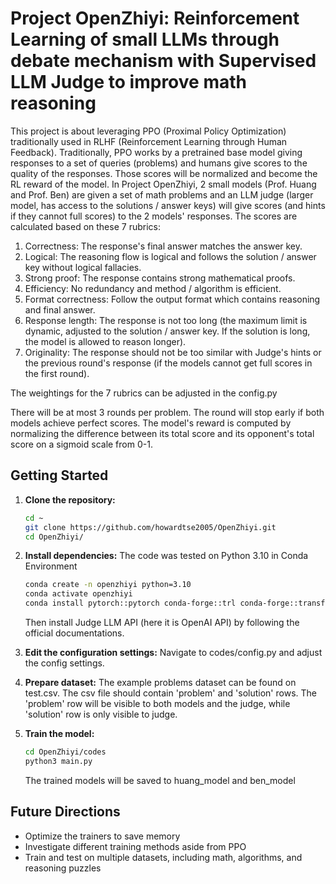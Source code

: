 # Project OpenZhiyi: Reinforcement Learning of small LLMs through debate mechanism with Supervised LLM Judge to improve math reasoning

This project is about leveraging PPO (Proximal Policy Optimization) traditionally used in RLHF (Reinforcement Learning through Human Feedback). Traditionally, PPO works by a pretrained base model giving responses to a set of queries (problems) and humans give scores to the quality of the responses. Those scores will be normalized and become the RL reward of the model. In Project OpenZhiyi, 2 small models (Prof. Huang and Prof. Ben) are given a set of math problems and an LLM judge (larger model, has access to the solutions / answer keys) will give scores (and hints if they cannot full scores) to the 2 models' responses. The scores are calculated based on these 7 rubrics:
1. Correctness: The response's final answer matches the answer key.
2. Logical: The reasoning flow is logical and follows the solution / answer key without logical fallacies.
3. Strong proof: The response contains strong mathematical proofs.
4. Efficiency: No redundancy and method / algorithm is efficient.
5. Format correctness: Follow the output format which contains reasoning and final answer.
6. Response length: The response is not too long (the maximum limit is dynamic, adjusted to the solution / answer key. If the solution is long, the model is allowed to reason longer).
7. Originality: The response should not be too similar with Judge's hints or the previous round's response (if the models cannot get full scores in the first round).
   
The weightings for the 7 rubrics can be adjusted in the config.py

There will be at most 3 rounds per problem. The round will stop early if both models achieve perfect scores. The model's reward is computed by normalizing the difference between its total score and its opponent's total score on a sigmoid scale from 0-1.

## Getting Started

1.  **Clone the repository:**
    ```bash
    cd ~
    git clone https://github.com/howardtse2005/OpenZhiyi.git
    cd OpenZhiyi/
    ```

2.  **Install dependencies:**
    The code was tested on Python 3.10 in Conda Environment
    ```bash
    conda create -n openzhiyi python=3.10
    conda activate openzhiyi
    conda install pytorch::pytorch conda-forge::trl conda-forge::transformers conda-forge::peft
    ```
    Then install Judge LLM API (here it is OpenAI API) by following the official documentations.

3.  **Edit the configuration settings:**
    Navigate to codes/config.py and adjust the config settings.

4.  **Prepare dataset:**
    The example problems dataset can be found on test.csv. The csv file should contain 'problem' and 'solution' rows. The 'problem' row will be visible to both models and the judge, while 'solution' row is only visible to judge.
    
5.  **Train the model:**
    ```bash
    cd OpenZhiyi/codes
    python3 main.py
    ```
    The trained models will be saved to huang_model and ben_model

## Future Directions

*   Optimize the trainers to save memory
*   Investigate different training methods aside from PPO
*   Train and test on multiple datasets, including math, algorithms, and reasoning puzzles
